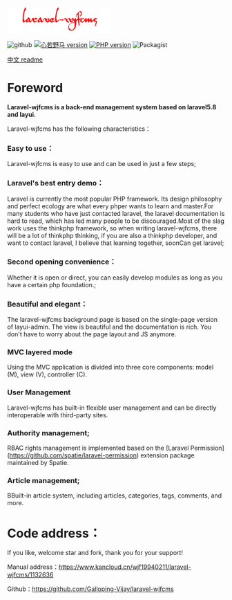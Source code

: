 ![default](./public/static/docs/images/logo.png)

![github](https://img.shields.io/badge/build-passing-green.svg)
<a href="https://github.com/Galloping-Vijay/laravel-wjfcms/blob/master/public/static/docs/images/公众号.jpg"><img src="https://img.shields.io/badge/微信公众号-心若野马-green.svg" alt="心若野马 version" height="18"></a>
<a href="https://badge.fury.io/ph/galloping-vijay%2Flaravel-wjfcms"><img src="https://badge.fury.io/ph/galloping-vijay%2Flaravel-wjfcms.svg" alt="PHP version" height="18"></a>
![Packagist](https://img.shields.io/packagist/l/galloping-vijay/laravel-wjfcms.svg)

<a href="https://github.com/Galloping-Vijay/laravel-wjfcms/blob/master/README_CN.md">中文 readme</a>

# Foreword

**Laravel-wjfcms is a back-end management system based on laravel5.8 and layui.**

Laravel-wjfcms has the following characteristics：

###   Easy to use：

Laravel-wjfcms is easy to use and can be used in just a few steps;

###   Laravel's best entry demo：

Laravel is currently the most popular PHP framework. Its design philosophy and perfect ecology are what every phper wants to learn and master.For many students who have just contacted laravel, the laravel documentation is hard to read, which has led many people to be discouraged.Most of the slag work uses the thinkphp framework, so when writing laravel-wjfcms, there will be a lot of thinkphp thinking, if you are also a thinkphp developer, and want to contact laravel, I believe that learning together, soonCan get laravel;

###   Second opening convenience：

Whether it is open or direct, you can easily develop modules as long as you have a certain php foundation.;

###  Beautiful and elegant：

The laravel-wjfcms background page is based on the single-page version of layui-admin. The view is beautiful and the documentation is rich. You don't have to worry about the page layout and JS anymore.

### MVC layered mode

Using the MVC application is divided into three core components: model (M), view (V), controller (C).

### User Management

Laravel-wjfcms has built-in flexible user management and can be directly interoperable with third-party sites.

### Authority management;
RBAC rights management is implemented based on the [Laravel Permission] (https://github.com/spatie/laravel-permission) extension package maintained by Spatie.

### Article management;

BBuilt-in article system, including articles, categories, tags, comments, and more.

# Code address：

If you like, welcome star and fork, thank you for your support!

Manual address：https://www.kancloud.cn/wjf19940211/laravel-wjfcms/1132636

Github：https://github.com/Galloping-Vijay/laravel-wjfcms
